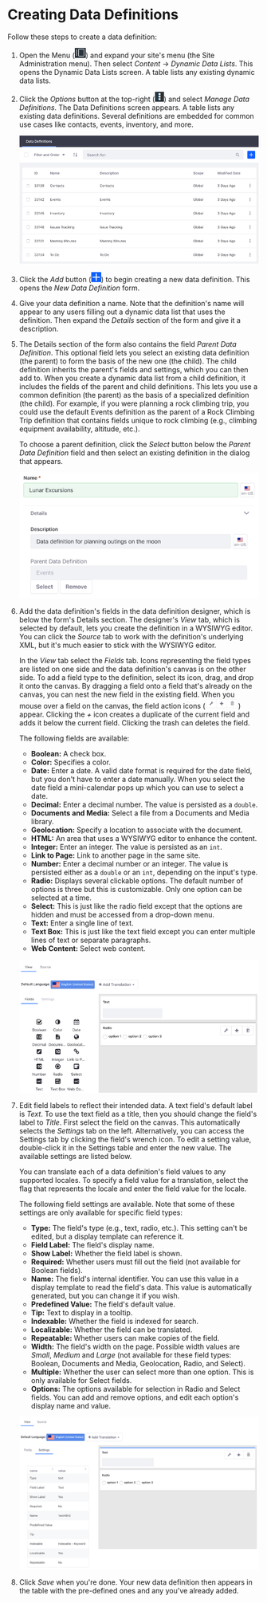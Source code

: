 # Creating Data Definitions [](id=creating-data-definitions)

Follow these steps to create a data definition: 

1.  Open the Menu 
    (![Menu](../../../images/icon-menu.png)) 
    and expand your site's menu (the Site Administration menu). Then select 
    *Content* &rarr; *Dynamic Data Lists*. This opens the Dynamic Data Lists 
    screen. A table lists any existing dynamic data lists. 

2.  Click the *Options* button at the top-right 
    (![Options](../../../images/icon-options.png)) 
    and select *Manage Data Definitions*. The Data Definitions screen appears. A
    table lists any existing data definitions. Several definitions are embedded
    for common use cases like contacts, events, inventory, and more. 

    ![Figure 1: The Data Definitions screen.](../../../images/ddl-definitions.png)

3.  Click the *Add* button 
    (![Add](../../../images/icon-add.png)) 
    to begin creating a new data definition. This opens the 
    *New Data Definition* form. 

4.  Give your data definition a name. Note that the definition's name will 
    appear to any users filling out a dynamic data list that uses the 
    definition. Then expand the *Details* section of the form and give it a 
    description. 

5.  The Details section of the form also contains the field *Parent Data
    Definition*. This optional field lets you select an existing data definition
    (the parent) to form the basis of the new one (the child). The child
    definition inherits the parent's fields and settings, which you can then add
    to. When you create a dynamic data list from a child definition, it includes
    the fields of the parent and child definitions. This lets you use a common
    definition (the parent) as the basis of a specialized definition (the
    child). For example, if you were planning a rock climbing trip, you could
    use the default Events definition as the parent of a Rock Climbing Trip
    definition that contains fields unique to rock climbing (e.g., climbing
    equipment availability, altitude, etc.). 

    To choose a parent definition, click the *Select* button below the *Parent
    Data Definition* field and then select an existing definition in the dialog
    that appears. 

    ![Figure 2: After naming your data definition, expand the Details section of the form and give your definition a description and parent definition, if desired.](../../../images/ddl-definition-form-01.png)

6.  Add the data definition's fields in the data definition designer, which is
    below the form's Details section. The designer's *View* tab, which is
    selected by default, lets you create the definition in a WYSIWYG editor. You
    can click the *Source* tab to work with the definition's underlying XML, but
    it's much easier to stick with the WYSIWYG editor. 

    In the *View* tab select the *Fields* tab. Icons representing the field
    types are listed on one side and the data definition's canvas is on the
    other side. To add a field type to the definition, select its icon, drag,
    and drop it onto the canvas. By dragging a field onto a field that's already
    on the canvas, you can nest the new field in the existing field. When you
    mouse over a field on the canvas, the field action icons 
    (![Icons](../../../images/icon-ddl-actions.png)) 
    appear. Clicking the *+* icon creates a duplicate of the current field and
    adds it below the current field. Clicking the trash can deletes the field. 

    The following fields are available:

    -   **Boolean:** A check box. 
    -   **Color:** Specifies a color. 
    -   **Date:** Enter a date. A valid date format is required for the date 
        field, but you don't have to enter a date manually. When you select the 
        date field a mini-calendar pops up which you can use to select a date. 
    -   **Decimal:** Enter a decimal number. The value is persisted as a 
        `double`. 
    -   **Documents and Media:** Select a file from a Documents and Media 
        library. 
    -   **Geolocation:** Specify a location to associate with the document.
    -   **HTML:** An area that uses a WYSIWYG editor to enhance the content. 
    -   **Integer:** Enter an integer. The value is persisted as an `int`. 
    -   **Link to Page:** Link to another page in the same site.
    -   **Number:** Enter a decimal number or an integer. The value is
        persisted either as a `double` or an `int`, depending on the input's 
        type.
    -   **Radio:** Displays several clickable options. The default number of 
        options is three but this is customizable. Only one option can be 
        selected at a time.
    -   **Select:** This is just like the radio field except that the options 
        are hidden and must be accessed from a drop-down menu. 
    -   **Text:** Enter a single line of text.
    -   **Text Box:** This is just like the text field except you can enter 
        multiple lines of text or separate paragraphs. 
    -   **Web Content:** Select web content.

    ![Figure 3: Use the data definition designer to add fields to the data definition.](../../../images/ddl-data-definition-designer.png)

7.  Edit field labels to reflect their intended data. A text field's default
    label is *Text*. To use the text field as a title, then you should change
    the field's label to *Title*. First select the field on the canvas. This
    automatically selects the *Settings* tab on the left. Alternatively, you
    can access the Settings tab by clicking the field's wrench icon. To edit a
    setting value, double-click it in the Settings table and enter the new
    value. The available settings are listed below. 

    You can translate each of a data definition's field values to any supported
    locales. To specify a field value for a translation, select the flag that
    represents the locale and enter the field value for the locale. 

    The following field settings are available. Note that some of these settings 
    are only available for specific field types:

    -   **Type:** The field's type (e.g., text, radio, etc.). This setting can't 
        be edited, but a display template can reference it. 
    -   **Field Label:** The field's display name. 
    -   **Show Label:** Whether the field label is shown. 
    -   **Required:** Whether users must fill out the field (not available for 
        Boolean fields). 
    -   **Name:** The field's internal identifier. You can use this value in a 
        display template to read the field's data. This value is automatically 
        generated, but you can change it if you wish. 
    -   **Predefined Value:** The field's default value. 
    -   **Tip:** Text to display in a tooltip. 
    -   **Indexable:** Whether the field is indexed for search. 
    -   **Localizable:** Whether the field can be translated. 
    -   **Repeatable:** Whether users can make copies of the field. 
    -   **Width:** The field's width on the page. Possible width values are 
        *Small*, *Medium* and *Large* (not available for these field types: 
        Boolean, Documents and Media, Geolocation, Radio, and Select). 
    -   **Multiple:** Whether the user can select more than one option. This is 
        only available for Select fields. 
    -   **Options:** The options available for selection in Radio and Select 
        fields. You can add and remove options, and edit each option's display 
        name and value. 

    ![Figure 4: Configure the settings for each field in your data definition.](../../../images/ddl-data-definition-settings.png)

8.  Click *Save* when you're done. Your new data definition then appears in the
    table with the pre-defined ones and any you've already added. 
